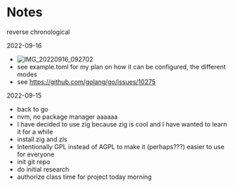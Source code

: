 # Notes

reverse chronological

2022-09-16
- ![IMG_20220916_092702](https://user-images.githubusercontent.com/32671690/190663304-5a8ba236-58eb-45f4-9b61-7aec614d2a98.jpg)
- see example.toml for my plan on how it can be configured, the different modes
- see https://github.com/golang/go/issues/10275

2022-09-15
- back to go
- nvm, no package manager aaaaaa
- I have decided to use zig because zig is cool and I have wanted to learn it for a while
- install zig and zls
- Intentionally GPL instead of AGPL to make it (perhaps???) easier to use for everyone
- init git repo
- do initial research
- authorize class time for project today morning

